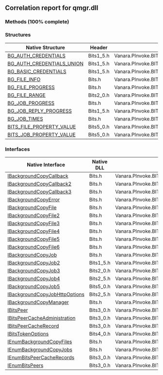 ## Correlation report for qmgr.dll  
### Methods (100% complete)  
### Structures  
Native Structure | Header | Managed Structure  
--- | --- | ---  
[BG_AUTH_CREDENTIALS](http://msdn2.microsoft.com/en-us/library/aa362785) | Bits1_5.h | Vanara.PInvoke.BITS+BG_AUTH_CREDENTIALS  
[BG_AUTH_CREDENTIALS_UNION](http://msdn2.microsoft.com/en-us/library/aa362787) | Bits1_5.h | Vanara.PInvoke.BITS+BG_AUTH_CREDENTIALS+BG_AUTH_CREDENTIALS_UNION  
[BG_BASIC_CREDENTIALS](http://msdn2.microsoft.com/en-us/library/aa362793) | Bits1_5.h | Vanara.PInvoke.BITS+BG_AUTH_CREDENTIALS+BG_AUTH_CREDENTIALS_UNION+BG_BASIC_CREDENTIALS  
[BG_FILE_INFO](http://msdn2.microsoft.com/en-us/library/aa362800) | Bits.h | Vanara.PInvoke.BITS+BG_FILE_INFO  
[BG_FILE_PROGRESS](http://msdn2.microsoft.com/en-us/library/aa362801) | Bits.h | Vanara.PInvoke.BITS+BG_FILE_PROGRESS  
[BG_FILE_RANGE](http://msdn2.microsoft.com/en-us/library/aa362802) | Bits2_0.h | Vanara.PInvoke.BITS+BG_FILE_RANGE  
[BG_JOB_PROGRESS](http://msdn2.microsoft.com/en-us/library/aa362806) | Bits.h | Vanara.PInvoke.BITS+BG_JOB_PROGRESS  
[BG_JOB_REPLY_PROGRESS](http://msdn2.microsoft.com/en-us/library/aa362808) | Bits1_5.h | Vanara.PInvoke.BITS+BG_JOB_REPLY_PROGRESS  
[BG_JOB_TIMES](http://msdn2.microsoft.com/en-us/library/aa362810) | Bits.h | Vanara.PInvoke.BITS+BG_JOB_TIMES  
[BITS_FILE_PROPERTY_VALUE](http://msdn2.microsoft.com/en-us/library/mt147016) | Bits5_0.h | Vanara.PInvoke.BITS+BITS_FILE_PROPERTY_VALUE  
[BITS_JOB_PROPERTY_VALUE](http://msdn2.microsoft.com/en-us/library/hh446784) | Bits5_0.h | Vanara.PInvoke.BITS+BITS_JOB_PROPERTY_VALUE  
### Interfaces  
Native Interface | Native DLL | Header | Managed Interface  
--- | --- | --- | ---  
[IBackgroundCopyCallback](http://msdn2.microsoft.com/en-us/library/aa362867) | Bits.h | Vanara.PInvoke.BITS+IBackgroundCopyCallback  
[IBackgroundCopyCallback2](http://msdn2.microsoft.com/en-us/library/aa362870) | Bits.h | Vanara.PInvoke.BITS+IBackgroundCopyCallback2  
[IBackgroundCopyCallback3](http://msdn2.microsoft.com/en-us/library/mt492760) | Bits.h | Vanara.PInvoke.BITS+IBackgroundCopyCallback3  
[IBackgroundCopyError](http://msdn2.microsoft.com/en-us/library/aa362875) | Bits.h | Vanara.PInvoke.BITS+IBackgroundCopyError  
[IBackgroundCopyFile](http://msdn2.microsoft.com/en-us/library/aa362881) | Bits.h | Vanara.PInvoke.BITS+IBackgroundCopyFile  
[IBackgroundCopyFile2](http://msdn2.microsoft.com/en-us/library/aa362944) | Bits.h | Vanara.PInvoke.BITS+IBackgroundCopyFile2  
[IBackgroundCopyFile3](http://msdn2.microsoft.com/en-us/library/aa362952) | Bits.h | Vanara.PInvoke.BITS+IBackgroundCopyFile3  
[IBackgroundCopyFile4](http://msdn2.microsoft.com/en-us/library/dd904468) | Bits.h | Vanara.PInvoke.BITS+IBackgroundCopyFile4  
[IBackgroundCopyFile5](http://msdn2.microsoft.com/en-us/library/aa362952) | Bits.h | Vanara.PInvoke.BITS+IBackgroundCopyFile5  
[IBackgroundCopyFile6](http://msdn2.microsoft.com/en-us/library/mt492763) | Bits.h | Vanara.PInvoke.BITS+IBackgroundCopyFile6  
[IBackgroundCopyJob](http://msdn2.microsoft.com/en-us/library/aa362973) | Bits.h | Vanara.PInvoke.BITS+IBackgroundCopyJob  
[IBackgroundCopyJob2](http://msdn2.microsoft.com/en-us/library/aa362981) | Bits1_5.h | Vanara.PInvoke.BITS+IBackgroundCopyJob2  
[IBackgroundCopyJob3](http://msdn2.microsoft.com/en-us/library/aa362990) | Bits2_0.h | Vanara.PInvoke.BITS+IBackgroundCopyJob3  
[IBackgroundCopyJob4](http://msdn2.microsoft.com/en-us/library/aa362995) | Bits2_5.h | Vanara.PInvoke.BITS+IBackgroundCopyJob4  
[IBackgroundCopyJob5](http://msdn2.microsoft.com/en-us/library/hh446781) | Bits5_0.h | Vanara.PInvoke.BITS+IBackgroundCopyJob5  
[IBackgroundCopyJobHttpOptions](http://msdn2.microsoft.com/en-us/library/aa964250) | Bits2_5.h | Vanara.PInvoke.BITS+IBackgroundCopyJobHttpOptions  
[IBackgroundCopyManager](http://msdn2.microsoft.com/en-us/library/aa363050) | Bits.h | Vanara.PInvoke.BITS+IBackgroundCopyManager  
[IBitsPeer](http://msdn2.microsoft.com/en-us/library/aa964270) | Bits3_0.h | Vanara.PInvoke.BITS+IBitsPeer  
[IBitsPeerCacheAdministration](http://msdn2.microsoft.com/en-us/library/aa964272) | Bits3_0.h | Vanara.PInvoke.BITS+IBitsPeerCacheAdministration  
[IBitsPeerCacheRecord](http://msdn2.microsoft.com/en-us/library/aa964291) | Bits3_0.h | Vanara.PInvoke.BITS+IBitsPeerCacheRecord  
[IBitsTokenOptions](http://msdn2.microsoft.com/en-us/library/dd904470) | Bits4_0.h | Vanara.PInvoke.BITS+IBitsTokenOptions  
[IEnumBackgroundCopyFiles](http://msdn2.microsoft.com/en-us/library/aa363097) | Bits.h | Vanara.PInvoke.BITS+IEnumBackgroundCopyFiles  
[IEnumBackgroundCopyJobs](http://msdn2.microsoft.com/en-us/library/aa363109) | Bits.h | Vanara.PInvoke.BITS+IEnumBackgroundCopyJobs  
[IEnumBitsPeerCacheRecords](http://msdn2.microsoft.com/en-us/library/aa964302) | Bits3_0.h | Vanara.PInvoke.BITS+IEnumBitsPeerCacheRecords  
[IEnumBitsPeers](http://msdn2.microsoft.com/en-us/library/aa964308) | Bits3_0.h | Vanara.PInvoke.BITS+IEnumBitsPeers  
